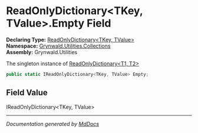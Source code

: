 ﻿<!--  
  <auto-generated>   
    The contents of this file were generated by a tool.  
    Changes to this file may be list if the file is regenerated  
  </auto-generated>   
-->

# ReadOnlyDictionary\<TKey, TValue\>.Empty Field

**Declaring Type:** [ReadOnlyDictionary\<TKey, TValue\>](../index.md)  
**Namespace:** [Grynwald.Utilities.Collections](../../index.md)  
**Assembly:** Grynwald.Utilities

The singleton instance of [ReadOnlyDictionary\<T1, T2\>](../index.md)

```csharp
public static IReadOnlyDictionary<TKey, TValue> Empty;
```

## Field Value

IReadOnlyDictionary\<TKey, TValue\>

___

*Documentation generated by [MdDocs](https://github.com/ap0llo/mddocs)*

